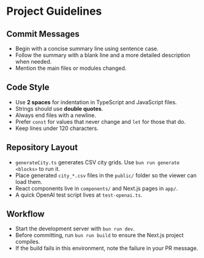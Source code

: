 # Project Guidelines

## Commit Messages
- Begin with a concise summary line using sentence case.
- Follow the summary with a blank line and a more detailed description when needed.
- Mention the main files or modules changed.

## Code Style
- Use **2 spaces** for indentation in TypeScript and JavaScript files.
- Strings should use **double quotes**.
- Always end files with a newline.
- Prefer `const` for values that never change and `let` for those that do.
- Keep lines under 120 characters.

## Repository Layout
- `generateCity.ts` generates CSV city grids. Use `bun run generate <blocks>` to run it.
- Place generated `city_*.csv` files in the `public/` folder so the viewer can load them.
- React components live in `components/` and Next.js pages in `app/`.
- A quick OpenAI test script lives at `test-openai.ts`.

## Workflow
- Start the development server with `bun run dev`.
- Before committing, run `bun run build` to ensure the Next.js project compiles.
- If the build fails in this environment, note the failure in your PR message.

